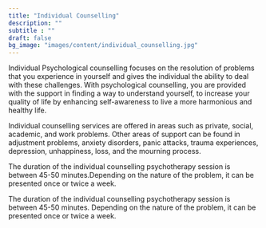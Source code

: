 ```yaml
---
title: "Individual Counselling"
description: ""
subtitle : ""
draft: false
bg_image: "images/content/individual_counselling.jpg"
---
```


  Individual Psychological counselling focuses on the resolution of problems that you experience in yourself and gives the individual the ability to deal with these challenges. With psychological counselling, you are provided with the support in finding a way to understand yourself, to increase your quality of life by enhancing self-awareness to live a more harmonious and healthy life.
  

  Individual counselling services are offered in areas such as private, social, academic, and work problems. Other areas of support can be found in adjustment problems, anxiety disorders, panic attacks, trauma experiences, depression, unhappiness, loss, and the mourning process.
  
  The duration of the individual counselling psychotherapy session is between 45-50 minutes.Depending on the nature of the problem, it can be presented once or twice a week. 

  The duration of the individual counselling psychotherapy session is between 45-50 minutes. Depending on the nature of the problem, it can be presented once or twice a week. 


